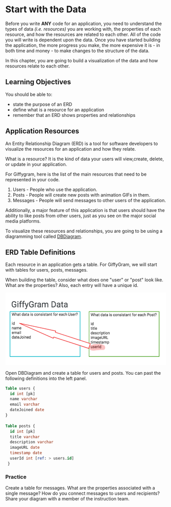 # Start with the Data

Before you write **ANY** code for an application, you need to understand the types of data _(i.e. resources)_ you are working with, the properties of each resource, and how the resources are related to each other. All of the code you will write is dependent upon the data. Once you have started building the application, the more progress you make, the more expensive it is - in both time and money - to make changes to the structure of the data.

In this chapter, you are going to build a visualization of the data and how resources relate to each other.

## Learning Objectives
You should be able to:
* state the purpose of an ERD
* define what is a resource for an application
* remember that an ERD shows properties and relationships

## Application Resources

An Entity Relationship Diagram (ERD) is a tool for software developers to visualize the resources for an application and how they relate.

What is a resource? It is the kind of data your users will view,create, delete, or update in your application.

For Giffygram, here is the list of the main resources that need to be represented in your code.

1. Users - People who use the application.
1. Posts - People will create new posts with animation GIFs in them.
1. Messages - People will send messages to other users of the application.

Additionally, a major feature of this application is that users should have the ability to like posts from other users, just as you see on the major social media platforms.

To visualize these resources and relationships, you are going to be using a diagramming tool called [DBDiagram](https://dbdiagram.io/).


## ERD Table Definitions

Each resource in an application gets a table. For GiffyGram, we will start with tables for users, posts, messages.

When building the table, consider what does one "user" or "post" look like. What are the properties? Also, each entry will have a unique id.

![user and post visual](./images/47-Resource.png)

Open DBDiagram and create a table for users and posts. You can past the following definitions into the left panel.

```ddl
Table users {
  id int [pk]
  name varchar
  email varchar
  dateJoined date
}

Table posts {
  id int [pk]
  title varchar
  description varchar
  imageURL date
  timestamp date
  userId int [ref: > users.id]
 }

```

 ### Practice
 Create a table for messages. What are the properties associated with a single message? How do you connect messages to users and recipients? Share your diagram with a member of the instruction team.
